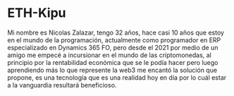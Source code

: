 # ETH-Kipu
Mi nombre es Nicolas Zalazar, tengo 32 años, hace casi 10 años que estoy en el mundo de la programación, actualmente como programador en ERP especializado en Dynamics 365 FO, pero desde el 2021 por medio de un amigo me empecé a incursionar en el mundo de las criptomonedas, al principio por la rentabilidad económica que se le podía hacer pero luego aprendiendo más lo que represente la web3 me encantó la solución que propone, es una tecnología que es una realidad hoy en día por lo cuál estar a la vanguardia resultará beneficioso.
